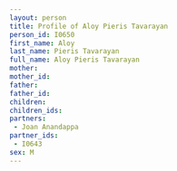 ```yaml
---
layout: person
title: Profile of Aloy Pieris Tavarayan
person_id: I0650
first_name: Aloy
last_name: Pieris Tavarayan
full_name: Aloy Pieris Tavarayan
mother: 
mother_id: 
father: 
father_id: 
children:
children_ids:
partners:
 - Joan Anandappa
partner_ids:
 - I0643
sex: M
---
```


